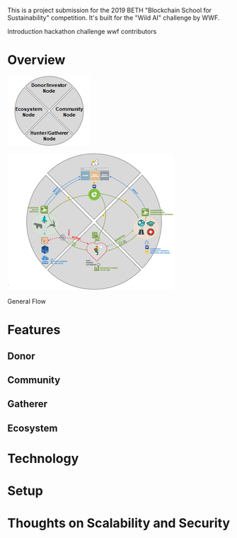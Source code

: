 This is a project submission for the 2019 BETH "Blockchain School for Sustainability" competition. It's built for the "Wild AI" challenge by WWF.

Introduction
hackathon challenge wwf
contributors

# Overview

![1550128728832](assets/1550128728832.png)

![1550128804700](assets/1550128804700.png)

General Flow

# Features

## Donor

## Community 

## Gatherer

## Ecosystem


# Technology


# Setup


# Thoughts on Scalability and Security